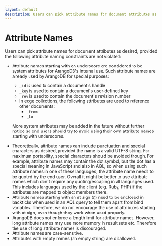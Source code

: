 ```yaml
---
layout: default
description: Users can pick attribute names for document attributes as desired, provided the following attribute naming constraints are not violated
---
```

Attribute Names
===============

Users can pick attribute names for document attributes as desired, provided the
following attribute naming constraints are not violated:

- Attribute names starting with an underscore are considered to be system
  attributes for ArangoDB's internal use. Such attribute names are already used
  by ArangoDB for special purposes:
  - `_id` is used to contain a document's handle
  - `_key` is used to contain a document's user-defined key
  - `_rev` is used to contain the document's revision number
  - In edge collections, the following attributes are used to reference other documents:
    - `_from`
    - `_to`

  More system attributes may be added in the future without further notice so
  end users should try to avoid using their own attribute names starting with
  underscores.

* Theoretically, attribute names can include punctuation and special characters
  as desired, provided the name is a valid UTF-8 string. For maximum
  portability, special characters should be avoided though. For example,
  attribute names may contain the dot symbol, but the dot has a special meaning
  in JavaScript and also in AQL, so when using such attribute names in one of
  these languages, the attribute name needs to be quoted by the end user. 
  Overall it might be better to use attribute names which don't require any 
  quoting/escaping in all languages used. This includes languages used by the 
  client (e.g. Ruby, PHP) if the attributes are mapped to object members there.
* Attribute names starting with an at sign (`@`) need to be enclosed in
  backticks when used in an AQL query to tell them apart from bind variables.
  Therefore, we do not encourage the use of attributes starting with at sign,
  even though they work when used properly.
* ArangoDB does not enforce a length limit for attribute names. However, long
  attribute names may use more memory in result sets etc. Therefore the use
  of long attribute names is discouraged.
* Attribute names are case-sensitive.
* Attributes with empty names (an empty string) are disallowed.

